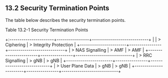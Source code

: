 ## 13.2 Security Termination Points

The table below describes the security termination points.

Table 13.2-1 Security Termination Points

+:----------------------+----------------+----------------------------+
|                       | > Ciphering    | > Integrity Protection     |
+-----------------------+----------------+----------------------------+
| > NAS Signalling      | > AMF          | > AMF                      |
+-----------------------+----------------+----------------------------+
| > RRC Signalling      | > gNB          | > gNB                      |
+-----------------------+----------------+----------------------------+
| > User Plane Data     | > gNB          | > gNB                      |
+-----------------------+----------------+----------------------------+